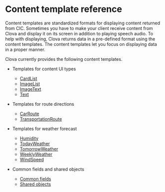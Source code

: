 # Content template reference

Content templates are standardized formats for displaying content returned from CIC. Sometimes you have to make your client receive content from Clova and display it on its screen in addition to playing speech audio. To help with displaying, Clova returns data in a pre-defined format using the content templates. The content templates let you focus on displaying data in a proper manner.

Clova currently provides the following content templates.

* Templates for content UI types
  * [CardList](/CIC/References/ContentTemplates/CardList.md)
  * [ImageList](/CIC/References/ContentTemplates/ImageList.md)
  * [ImageText](/CIC/References/ContentTemplates/ImageText.md)
  * [Text](/CIC/References/ContentTemplates/Text.md)

* Templates for route directions
  * [CarRoute](/CIC/References/ContentTemplates/CarRoute.md)
  * [TransportationRoute](/CIC/References/ContentTemplates/TransportationRoute.md)

* Templates for weather forecast
  * [Humidity](/CIC/References/ContentTemplates/Humidity.md)
  * [TodayWeather](/CIC/References/ContentTemplates/TodayWeather.md)
  * [TomorrowWeather](/CIC/References/ContentTemplates/TomorrowWeather.md)
  * [WeeklyWeather](/CIC/References/ContentTemplates/WeeklyWeather.md)
  * [WindSpeed](/CIC/References/ContentTemplates/WindSpeed.md)

* Common fields and shared objects
  * [Common fields](CIC/References/ContentTemplates/Common_Fields.md)
  * [Shared objects](/CIC/References/ContentTemplates/Shared_Objects.md)